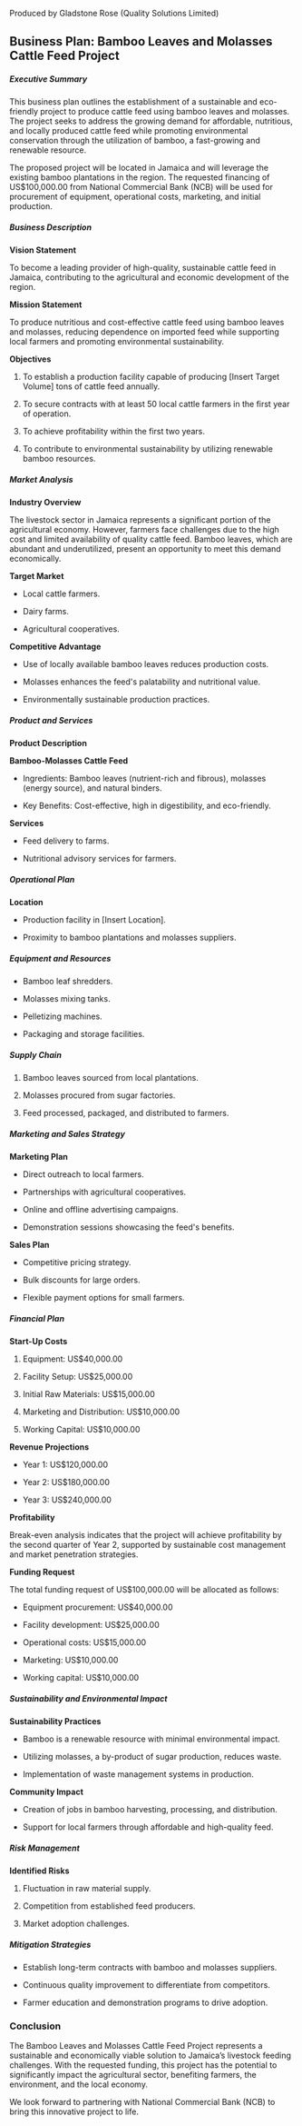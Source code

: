Produced by Gladstone Rose (Quality Solutions Limited)


## Business Plan: Bamboo Leaves and Molasses Cattle Feed Project

##### Executive Summary

This business plan outlines the establishment of a sustainable and eco-friendly project to produce cattle feed using bamboo leaves and molasses. The project seeks to address the growing demand for affordable, nutritious, and locally produced cattle feed while promoting environmental conservation through the utilization of bamboo, a fast-growing and renewable resource.

The proposed project will be located in Jamaica and will leverage the existing bamboo plantations in the region. The requested financing of US$100,000.00 from National Commercial Bank (NCB) will be used for procurement of equipment, operational costs, marketing, and initial production.

##### Business Description

**Vision Statement**

To become a leading provider of high-quality, sustainable cattle feed in Jamaica, contributing to the agricultural and economic development of the region.

**Mission Statement**

To produce nutritious and cost-effective cattle feed using bamboo leaves and molasses, reducing dependence on imported feed while supporting local farmers and promoting environmental sustainability.

**Objectives**

1. To establish a production facility capable of producing [Insert Target Volume] tons of cattle feed annually.

2. To secure contracts with at least 50 local cattle farmers in the first year of operation.

3. To achieve profitability within the first two years.

4. To contribute to environmental sustainability by utilizing renewable bamboo resources.

##### Market Analysis

**Industry Overview**

The livestock sector in Jamaica represents a significant portion of the agricultural economy. However, farmers face challenges due to the high cost and limited availability of quality cattle feed. Bamboo leaves, which are abundant and underutilized, present an opportunity to meet this demand economically.

**Target Market**

- Local cattle farmers.

- Dairy farms.

- Agricultural cooperatives.

**Competitive Advantage**

- Use of locally available bamboo leaves reduces production costs.

- Molasses enhances the feed's palatability and nutritional value.

- Environmentally sustainable production practices.

##### Product and Services

**Product Description**

**Bamboo-Molasses Cattle Feed**

- Ingredients: Bamboo leaves (nutrient-rich and fibrous), molasses (energy source), and natural binders.

- Key Benefits: Cost-effective, high in digestibility, and eco-friendly.

**Services**

- Feed delivery to farms.

- Nutritional advisory services for farmers.

##### Operational Plan

**Location**

- Production facility in [Insert Location].

- Proximity to bamboo plantations and molasses suppliers.

##### Equipment and Resources

- Bamboo leaf shredders.

- Molasses mixing tanks.

- Pelletizing machines.

- Packaging and storage facilities.

##### Supply Chain

1. Bamboo leaves sourced from local plantations.

2. Molasses procured from sugar factories.

3. Feed processed, packaged, and distributed to farmers.

##### Marketing and Sales Strategy

**Marketing Plan**

- Direct outreach to local farmers.

- Partnerships with agricultural cooperatives.

- Online and offline advertising campaigns.

- Demonstration sessions showcasing the feed's benefits.

**Sales Plan**

- Competitive pricing strategy.

- Bulk discounts for large orders.

- Flexible payment options for small farmers.

##### Financial Plan

**Start-Up Costs**

1. Equipment: US$40,000.00

2. Facility Setup: US$25,000.00

3. Initial Raw Materials: US$15,000.00

4. Marketing and Distribution: US$10,000.00

5. Working Capital: US$10,000.00

**Revenue Projections**

- Year 1: US$120,000.00

- Year 2: US$180,000.00

- Year 3: US$240,000.00

**Profitability**

Break-even analysis indicates that the project will achieve profitability by the second quarter of Year 2, supported by sustainable cost management and market penetration strategies.

**Funding Request**

The total funding request of US$100,000.00 will be allocated as follows:

- Equipment procurement: US$40,000.00

- Facility development: US$25,000.00

- Operational costs: US$15,000.00

- Marketing: US$10,000.00

- Working capital: US$10,000.00

##### Sustainability and Environmental Impact

**Sustainability Practices**

- Bamboo is a renewable resource with minimal environmental impact.

- Utilizing molasses, a by-product of sugar production, reduces waste.

- Implementation of waste management systems in production.

**Community Impact**

- Creation of jobs in bamboo harvesting, processing, and distribution.

- Support for local farmers through affordable and high-quality feed.

##### Risk Management

**Identified Risks**

1. Fluctuation in raw material supply.

2. Competition from established feed producers.

3. Market adoption challenges.

##### Mitigation Strategies

- Establish long-term contracts with bamboo and molasses suppliers.

- Continuous quality improvement to differentiate from competitors.

- Farmer education and demonstration programs to drive adoption.

### Conclusion

The Bamboo Leaves and Molasses Cattle Feed Project represents a sustainable and economically viable solution to Jamaica’s livestock feeding challenges. With the requested funding, this project has the potential to significantly impact the agricultural sector, benefiting farmers, the environment, and the local economy.

We look forward to partnering with National Commercial Bank (NCB) to bring this innovative project to life.

